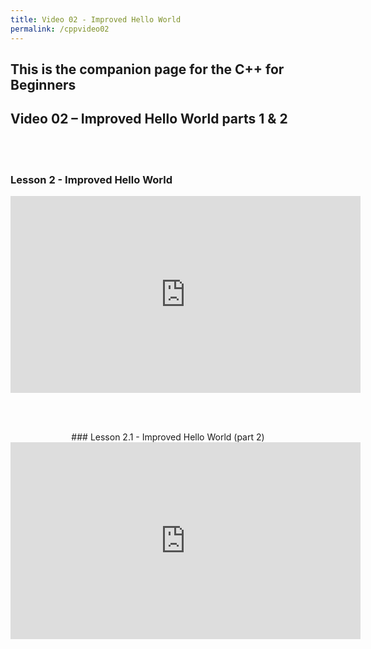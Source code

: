 ```yaml
---
title: Video 02 - Improved Hello World
permalink: /cppvideo02
---
```


## This is the companion page for the C++ for Beginners  
## Video 02 –  Improved Hello World parts 1 & 2
<br/>
<br/>

### Lesson 2 - Improved Hello World
<p align="center">
<iframe width="560" height="315" src="https://www.youtube-nocookie.com/embed/vGfnWS1sd0s" frameborder="0" allow="accelerometer; autoplay; encrypted-media; gyroscope; picture-in-picture" allowfullscreen></iframe>
</p>
<br/><br/>


<p align="center">
### Lesson 2.1 - Improved Hello World (part 2)
<iframe width="560" height="315" src="https://www.youtube-nocookie.com/embed/auRpqlvHmDo" frameborder="0" allow="accelerometer; autoplay; encrypted-media; gyroscope; picture-in-picture" allowfullscreen></iframe>
</p>
<br/><br/>
